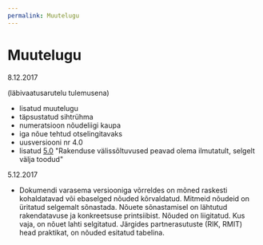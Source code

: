 ```yaml
---
permalink: Muutelugu
---
```


# Muutelugu

8\.12.2017

(läbivaatusarutelu tulemusena)

- lisatud muutelugu
- täpsustatud sihtrühma
- numeratsioon nõudeliigi kaupa
- iga nõue tehtud otselingitavaks
- uusversiooni nr 4.0
- lisatud [5.0](https://e-gov.github.io/MFN/#5.0) "Rakenduse välissõltuvused peavad olema ilmutatult, selgelt välja toodud"

5\.12.2017

- Dokumendi varasema versiooniga võrreldes on mõned raskesti kohaldatavad või ebaselged nõuded kõrvaldatud. Mitmeid nõudeid on üritatud selgemalt sõnastada. Nõuete sõnastamisel on lähtutud rakendatavuse ja konkreetsuse printsiibist. Nõuded on liigitatud. Kus vaja, on nõuet lahti selgitatud. Järgides partnerasutuste (RIK, RMIT) head praktikat, on nõuded esitatud tabelina.